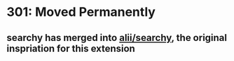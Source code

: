 # 301: Moved Permanently
## **searchy** has merged into [alii/searchy](https://github.com/alii/searchy), the original inspriation for this extension
